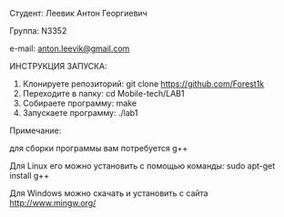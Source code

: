 Студент: Леевик Антон Георгиевич

Группа: N3352

e-mail: anton.leevik@gmail.com

ИНСТРУКЦИЯ ЗАПУСКА:

1.	Клонируете репозиторий:
git clone https://github.com/Forest1k
2.	Переходите в папку: 
cd Mobile-tech/LAB1
3.	Собираете программу:
make
4.	Запускаете программу:
./lab1

Примечание:

для сборки программы вам потребуется g++

Для Linux его можно установить с помощью команды: sudo apt-get install g++

Для Windows можно скачать и установить с сайта http://www.mingw.org/

